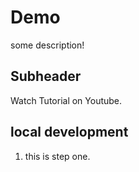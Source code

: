# Demo 

some description!

## Subheader

Watch Tutorial on Youtube. 

## local development

1. this is step one. 
